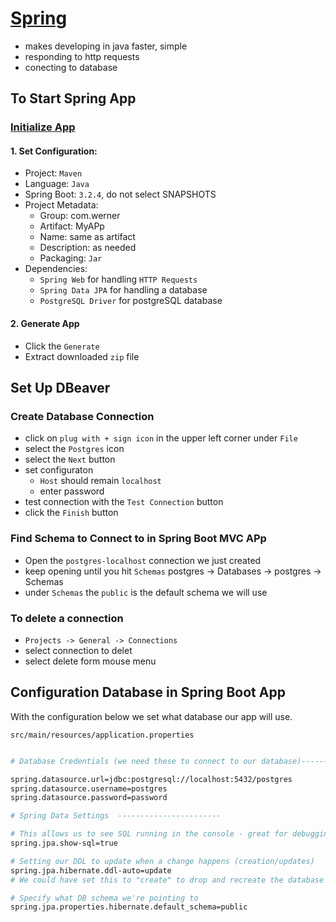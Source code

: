 # [Spring](https://spring.io)

- makes developing in java faster, simple
- responding to http requests
- conecting to database
## To Start Spring App

### [Initialize App](https://start.spring.io/)

#### 1. Set Configuration:
- Project: `Maven`
- Language: `Java`
- Spring Boot: `3.2.4`, do not select SNAPSHOTS
- Project Metadata:
    - Group: com.werner
    - Artifact: MyAPp
    - Name: same as artifact
    - Description: as needed
    - Packaging: `Jar`
- Dependencies:
    - `Spring Web` for handling `HTTP Requests` 
    - `Spring Data JPA` for handling a database
    - `PostgreSQL Driver` for postgreSQL database

#### 2. Generate App
- Click the `Generate`
- Extract downloaded `zip` file



## Set Up DBeaver
### Create Database Connection
- click on `plug with + sign icon` in the upper left corner under `File`
- select the `Postgres` icon
- select the `Next` button
- set configuraton
    - `Host` should remain `localhost`
    - enter password
- test connection with the `Test Connection` button
- click the `Finish` button

### Find Schema to Connect to in Spring Boot MVC APp
- Open the `postgres-localhost` connection we just created
- keep opening until you hit `Schemas` postgres -> Databases -> postgres -> Schemas
- under `Schemas` the `public` is the default schema we will use

### To delete a connection
- `Projects -> General -> Connections`
- select connection to delet
- select delete form mouse menu


## Configuration Database in Spring Boot App

With the configuration below we set what database our app will use.

`src/main/resources/application.properties`
```bash

# Database Credentials (we need these to connect to our database)------------------------

spring.datasource.url=jdbc:postgresql://localhost:5432/postgres
spring.datasource.username=postgres
spring.datasource.password=password

# Spring Data Settings  -----------------------

# This allows us to see SQL running in the console - great for debugging
spring.jpa.show-sql=true

# Setting our DDL to update when a change happens (creation/updates)
spring.jpa.hibernate.ddl-auto=update
# We could have set this to "create" to drop and recreate the database each time

# Specify what DB schema we're pointing to
spring.jpa.properties.hibernate.default_schema=public
```





